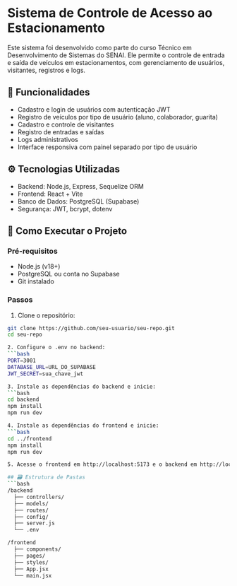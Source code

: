 # Sistema de Controle de Acesso ao Estacionamento

Este sistema foi desenvolvido como parte do curso Técnico em Desenvolvimento de Sistemas do SENAI. Ele permite o controle de entrada e saída de veículos em estacionamentos, com gerenciamento de usuários, visitantes, registros e logs.

## 🧠 Funcionalidades

- Cadastro e login de usuários com autenticação JWT
- Registro de veículos por tipo de usuário (aluno, colaborador, guarita)
- Cadastro e controle de visitantes
- Registro de entradas e saídas
- Logs administrativos
- Interface responsiva com painel separado por tipo de usuário

## ⚙️ Tecnologias Utilizadas

- Backend: Node.js, Express, Sequelize ORM
- Frontend: React + Vite
- Banco de Dados: PostgreSQL (Supabase)
- Segurança: JWT, bcrypt, dotenv

## 🚀 Como Executar o Projeto

### Pré-requisitos

- Node.js (v18+)
- PostgreSQL ou conta no Supabase
- Git instalado

### Passos

1. Clone o repositório:
```bash
git clone https://github.com/seu-usuario/seu-repo.git
cd seu-repo

2. Configure o .env no backend:
```bash
PORT=3001
DATABASE_URL=URL_DO_SUPABASE
JWT_SECRET=sua_chave_jwt

3. Instale as dependências do backend e inicie:
```bash
cd backend
npm install
npm run dev

4. Instale as dependências do frontend e inicie:
```bash
cd ../frontend
npm install
npm run dev

5. Acesse o frontend em http://localhost:5173 e o backend em http://localhost:3001

## 🗃️ Estrutura de Pastas
```bash
/backend
  ├── controllers/
  ├── models/
  ├── routes/
  ├── config/
  ├── server.js
  └── .env

/frontend
  ├── components/
  ├── pages/
  ├── styles/
  ├── App.jsx
  └── main.jsx


